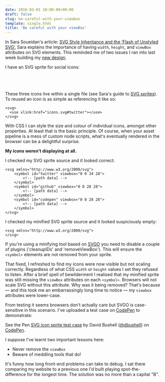 ```yaml
---
date: 2016-03-01 10:00:00+00:00
draft: false
slug: be-careful-with-your-viewbox
template: single.html
title: 'Be careful with your viewBox'
---
```


In Sara Soueidan's article: [SVG Style Inheritance and the ‘Flash of Unstyled SVG’](https://sarasoueidan.com/blog/svg-style-inheritance-and-FOUSVG/), Sara explains the importance of having `width`, `height`, and `viewBox` attributes on SVG elements. This reminded me of two issues I ran into last week building my [new design](/2016/02/29/a-bit-of-a-new-look/).

I have an SVG sprite for social icons:

<div class="boxed social">
  <style scoped>
  .svg-icon  { display: inline-block; vertical-align: top; margin: 0 2px; width: 42px; height: 42px; fill: #ff6680; }
  </style>
  <svg class="svg-icon" role="presentation">
    <use xlink:href="/assets/img/icons.svg#twitter"></use>
  </svg>
  <svg class="svg-icon" role="presentation">
    <use xlink:href="/assets/img/icons.svg#github"></use>
  </svg>
  <svg class="svg-icon" role="presentation">
    <use xlink:href="/assets/img/icons.svg#codepen"></use>
  </svg>
</div>

These three icons live within a single file (see Sara's guide to [SVG sprites](https://24ways.org/2014/an-overview-of-svg-sprite-creation-techniques/)). To reused an icon is as simple as referencing it like so:

````markup
<svg>
  <use xlink:href="icons.svg#twitter"></use>
</svg>
````

With CSS I can style the size and colour of individual icons, amongst other properties. At least that is the basic principle. Of course, when your asset pipeline is a mess of custom node scripts, what's eventually rendered in the browser can be a delightful surprise.

**My icons weren't displaying at all.**

I checked my SVG sprite source and it looked correct:

````markup
<svg xmlns="http://www.w3.org/2000/svg">
    <symbol id="twitter" viewbox="0 0 34 28">
        <!-- [path data] -->
    </symbol>
    <symbol id="github" viewbox="0 0 28 28">
        <!-- [path data] -->
    </symbol>
    <symbol id="codepen" viewbox="0 0 28 28">
        <!-- [path data] -->
    </symbol>
</svg>
````

I checked my minified SVG sprite source and it looked suspiciously empty:

````markup
<svg xmlns="http://www.w3.org/2000/svg">
</svg>
````

If you're using a minifying tool based on [SVGO](https://github.com/svg/svgo) you need to disable a couple of plugins ('cleanupIDs' and 'removeViewBox'). This will ensure the `<symbol>` elements are not removed from your sprite.

That fixed, I refreshed to find my icons were now visible but not scaling correctly. Regardless of what CSS `width` or `height` values I set they refused to listen. After a brief spell of bewilderment I realised that my minified sprite was still missing the `viewBox` attributes on each `<symbol>`. Browsers will not scale SVG without this attribute. Why was it being removed? That's because — and this took me an embarrassingly long time to notice — my `viewbox` attributes were lower-case.

From testing it seems browsers don't actually care but SVGO is case-sensitive in this scenario.  I've uploaded a test case on [CodePen](http://codepen.io/dbushell/pen/EKaRaV/) to demonstrate:

<span data-height="268" data-theme-id="0" data-slug-hash="EKaRaV" data-default-tab="result" data-user="dbushell" class='codepen'>See the Pen <a href='http://codepen.io/dbushell/pen/EKaRaV/'>SVG icon sprite test case</a> by David Bushell (<a href='http://codepen.io/dbushell'>@dbushell</a>) on <a href='http://codepen.io'>CodePen</a>.</span>
<script async src="//assets.codepen.io/assets/embed/ei.js"></script>

I suppose I've learnt two important lessons here:

* Never remove the `viewBox`
* Beware of meddling tools that do!

It's funny how long front-end problems can take to debug. I sat there comparing my website to a previous one I'd built playing spot-the-difference for the longest time. The solution was no more than a capital "B".
